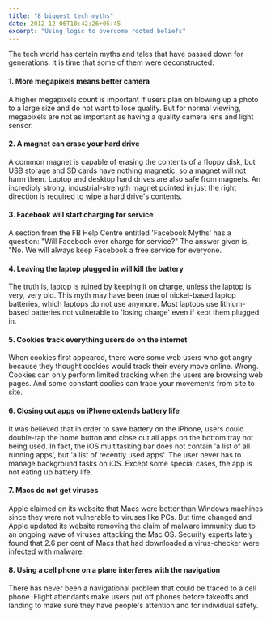 ```yaml
---
title: "8 biggest tech myths"
date: 2012-12-06T10:42:26+05:45
excerpt: "Using logic to overcome rooted beliefs"
---
```


The tech world has certain myths and tales that have passed down for generations. It is time that some of them were deconstructed:

#### 1. More megapixels means better camera

A higher megapixels count is important if users plan on blowing up a photo to a large size and do not want to lose quality. But for normal viewing, megapixels are not as important as having a quality camera lens and light sensor.

#### 2. A magnet can erase your hard drive

A common magnet is capable of erasing the contents of a floppy disk, but USB storage and SD cards have nothing magnetic, so a magnet will not harm them. Laptop and desktop hard drives are also safe from magnets. An incredibly strong, industrial-strength magnet pointed in just the right direction is required to wipe a hard drive's contents.

#### 3. Facebook will start charging for service

A section from the FB Help Centre entitled 'Facebook Myths' has a question: "Will Facebook ever charge for service?" The answer given is, "No. We will always keep Facebook a free service for everyone.

#### 4. Leaving the laptop plugged in will kill the battery

The truth is, laptop is ruined by keeping it on charge, unless the laptop is very, very old. This myth may have been true of nickel-based laptop batteries, which laptops do not use anymore. Most laptops use lithium-based batteries not vulnerable to 'losing charge' even if kept them plugged in.

#### 5. Cookies track everything users do on the internet

When cookies first appeared, there were some web users who got angry because they thought cookies would track their every move online. Wrong. Cookies can only perform limited tracking when the users are browsing web pages. And some constant coolies can trace your movements from site to site.

#### 6. Closing out apps on iPhone extends battery life

It was believed that in order to save battery on the iPhone, users could double-tap the home button and close out all apps on the bottom tray not being used. In fact, the iOS multitasking bar does not contain 'a list of all running apps', but 'a list of recently used apps'. The user never has to manage background tasks on iOS. Except some special cases, the app is not eating up battery life.

#### 7. Macs do not get viruses

Apple claimed on its website that Macs were better than Windows machines since they were not vulnerable to viruses like PCs. But time changed and Apple updated its website removing the claim of malware immunity due to an ongoing wave of viruses attacking the Mac OS. Security experts lately found that 2.6 per cent of Macs that had downloaded a virus-checker were infected with malware.

#### 8. Using a cell phone on a plane interferes with the navigation

There has never been a navigational problem that could be traced to a cell phone. Flight attendants make users put off phones before takeoffs and landing to make sure they have people's attention and for individual safety.
